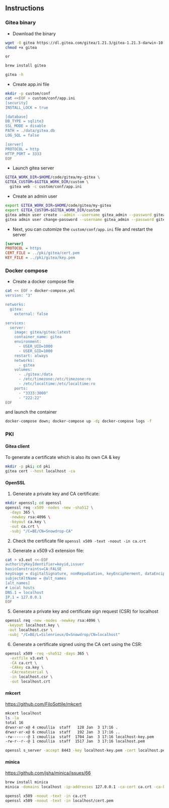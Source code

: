 ## Instructions

### Gitea binary

- Download the binary
```bash
wget -O gitea https://dl.gitea.com/gitea/1.21.3/gitea-1.21.3-darwin-10.12-arm64
chmod +x gitea

or 

brew install gitea

gitea -h
```
- Create app.ini file
```bash
mkdir -p custom/conf
cat <<EOF > custom/conf/app.ini
[security]
INSTALL_LOCK = true

[database]
DB_TYPE = sqlite3
SSL_MODE = disable
PATH = ./data/gitea.db
LOG_SQL = false

[server]
PROTOCOL = http
HTTP_PORT = 3333
EOF
```
- Launch gitea server
```bash
GITEA_WORK_DIR=$HOME/code/gitea/my-gitea \
GITEA_CUSTOM=$GITEA_WORK_DIR/custom \
  gitea web -c custom/conf/app.ini
```

- Create an admin user
```bash
export GITEA_WORK_DIR=$HOME/code/gitea/my-gitea
export GITEA_CUSTOM=$GITEA_WORK_DIR/custom
gitea admin user create --admin --username gitea_admin --password gitea_admin --email "gitea@local.domain" --must-change-password=false
gitea admin user change-password --username gitea_admin --password gitea_admin
```
- Next, you can cutomize the `custom/conf/app.ini` file and restart the server
```ini
[server]
PROTOCOL = https
CERT_FILE = ../pki/gitea/cert.pem
KEY_FILE = ../pki/gitea/key.pem
```

### Docker compose

- Create a docker compose file 
```bash
cat << EOF > docker-compose.yml
version: "3"

networks:
  gitea:
    external: false

services:
  server:
    image: gitea/gitea:latest
    container_name: gitea
    environment:
      - USER_UID=1000
      - USER_GID=1000
    restart: always
    networks:
      - gitea
    volumes:
      - ./gitea:/data
      - /etc/timezone:/etc/timezone:ro
      - /etc/localtime:/etc/localtime:ro
    ports:
      - "3333:3000"
      - "222:22"
EOF
```
and launch the container
 
```bash
docker-compose down; docker-compose up -d; docker-compose logs -f
```

### PKI

#### Gitea client

To generate a certificate which is also its own CA & key
```bash
mkdir -p pki; cd pki
gitea cert --host localhost -ca
```
#### OpenSSL

1. Generate a private key and CA certificate:
```bash
mkdir openssl; cd openssl
openssl req -x509 -nodes -new -sha512 \
  -days 365 \
  -newkey rsa:4096 \
  -keyout ca.key \
  -out ca.crt \
  -subj "/C=BE/CN=Snowdrop-CA"
```
2. Check the certificate file
`openssl x509 -text -noout -in ca.crt`

3. Generate a x509 v3 extension file:
```bash
cat > v3.ext <<-EOF
authorityKeyIdentifier=keyid,issuer
basicConstraints=CA:FALSE
keyUsage = digitalSignature, nonRepudiation, keyEncipherment, dataEncipherment
subjectAltName = @alt_names 
[alt_names]
# Local hosts
DNS.1 = localhost
IP.1 = 127.0.0.1
EOF
```
5. Generate a private key and certificate sign request (CSR) for localhost
```bash
openssl req -new -nodes -newkey rsa:4096 \
 -keyout localhost.key \
 -out localhost.csr \
 -subj "/C=BE/L=Silenrieux/O=Snowdrop/CN=localhost"
```

6. Generate a certificate signed using the CA cert using the CSR:
```bash
openssl x509 -req -sha512 -days 365 \
  -extfile v3.ext \
  -CA ca.crt \
  -CAkey ca.key \
  -CAcreateserial \
  -in localhost.csr \
  -out localhost.crt
```
#### mkcert

https://github.com/FiloSottile/mkcert

```bash
mkcert localhost
ls -la
total 16
drwxr-xr-x@ 4 cmoullia  staff   128 Jan  3 17:16 .
drwxr-xr-x@ 6 cmoullia  staff   192 Jan  3 17:16 ..
-rw-------@ 1 cmoullia  staff  1704 Jan  3 17:16 localhost-key.pem
-rw-r--r--@ 1 cmoullia  staff  1517 Jan  3 17:16 localhost.pem

openssl s_server -accept 8443 -key localhost-key.pem -cert localhost.pem -www
```
#### minica

https://github.com/jsha/minica/issues/66

```bash
brew install minica
minica -domains localhost -ip-addresses 127.0.0.1 -ca-cert ca.crt -ca-key ca.key

openssl x509 -noout -text -in ca.crt
openssl x509 -noout -text -in localhost/cert.pem
```